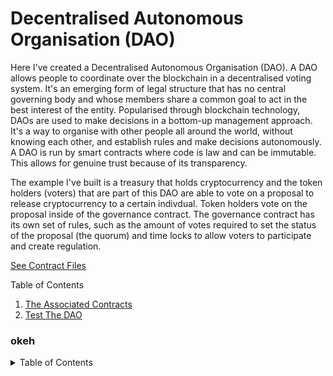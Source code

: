 # Decentralised Autonomous Organisation (DAO)

Here I've created a Decentralised Autonomous Organisation (DAO). A DAO allows people to coordinate over the blockchain in a decentralised voting system. It's an emerging form of legal structure that has no central governing body and whose members share a common goal to act in the best interest of the entity. Popularised through blockchain technology, DAOs are used to make decisions in a bottom-up management approach. It's a way to organise with other people all around the world, without knowing each other, and establish rules and make decisions autonomously. A DAO is run by smart contracts where code is law and can be immutable. This allows for genuine trust because of its transparency.

The example I've built is a treasury that holds cryptocurrency and the token holders (voters) that are part of this DAO are able to vote on a proposal to release cryptocurrency to a certain indivdual. Token holders vote on the proposal inside of the governance contract. The governance contract has its own set of rules, such as the amount of votes required to set the status of the proposal (the quorum) and time locks to allow voters to participate and create regulation.

[See Contract Files](contracts)

<!-- TABLE OF CONTENTS -->

  <summary>Table of Contents</summary>
  <ol>
    <li><a href="#the-associated-contracts">The Associated Contracts</a></li>
    <li><a href="#test-the-dao">Test The DAO</a></li>
  </ol>

### okeh

<!-- TABLE OF CONTENTS -->
<details>
  <summary>Table of Contents</summary>
  <ol>
    <li>
      <a href="#the-associated-contracts">The Associated Contracts</a>
      <ol>
        <li><a href="#token-contract">Token Contract</a></li>
        <li><a href="#subchapter-2">Subchapter 2</a></li>
        <li><a href="#subchapter-2">Subchapter 2</a></li>
        <li><a href="#subchapter-2">Subchapter 2</a></li>
      </ol>
    </li>
    <li><a href="#test-the-dao">Test The DAO</a></li>
  </ol>
<!-- </details> -->

## The Associated Contracts

### 1. Token Contract

I used an ERC20 token to allow users to vote, this could've been an ERC721 (NFT) token but I chose to use an ERC20 for this project. This is however not the standard ERC20 token typically used for cryptocurrencies as it has a few extra functionality extensions that make it specifically useful for voting. One of the main extra features is being able to create a snapshot of votes, so that voters can't dump their tokens when the voting period is over.

[See Token Contract File](contracts/Token.sol)

### 2. Treasury Contract

This is where the cyptocurrency is stored until the voters give the approval of the proposal for it to be released.

[See Treasury Contract File](contracts/Treasury.sol)

### 3. TimeLock Contract

This controls the delay for the releasing of the funds after the proposal has passed.

[See TimeLock Contract File](contracts/TimeLock.sol)

### 4. Governance Contract

This is the main contract that controls the project. It's the contract that grants the roles of the DAO, created the proposals, shows the state of proposals and sets the proposal deadline & quorum. This is also where users cast their votes and is then able to return the amount of respective votes for each voting category. When a proposal is accepted, the governance contract is also what releases the funds from the treasury.

[See Governance Contract File](contracts/Governance.sol)

## Test The DAO

I've created a test file that is able to test all aspects required for deploying the respective contracts, setting up the DAO governance and monitoring the proposal & voting status from pending through to execution.

To test the DAO using Hardhat, first ensure you have Node.js installed. You can see if you have it installed by using the following command line prompt to see your Node.js version:

```shell
# Command Prompt (Windows)
node -- version

# Terminal (Mac)
node -v
```

If no Node.js version is shown, then it's not installed. Click on the following link for Node.js's download page: [Node.js Download](https://nodejs.org/en/download)

Once you have Node.js installed, you can download or clone this repository and do the following:

```shell
# Install Hardhat:
npm i -D hardhat

# Run this and click enter 4 times:
npx hardhat

# Install dependencies:
npm install --save-dev @nomicfoundation/hardhat-chai-matchers
npm i -D @nomiclabs/hardhat-waffle

# Run the test file using:
npx hardhat test test/dao_test.js
```
